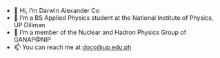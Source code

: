 - 👋 Hi, I’m Darwin Alexander Co
- 👀 I’m a BS Applied Physics student at the National Institute of Physics, UP Diliman
- 🌱 I’m a member of the Nuclear and Hadron Physics Group of GANAP@NIP
- 📫 You can reach me at doco@up.edu.ph

<!---
darwinnerco/darwinnerco is a ✨ special ✨ repository because its `README.md` (this file) appears on your GitHub profile.
You can click the Preview link to take a look at your changes.
--->
